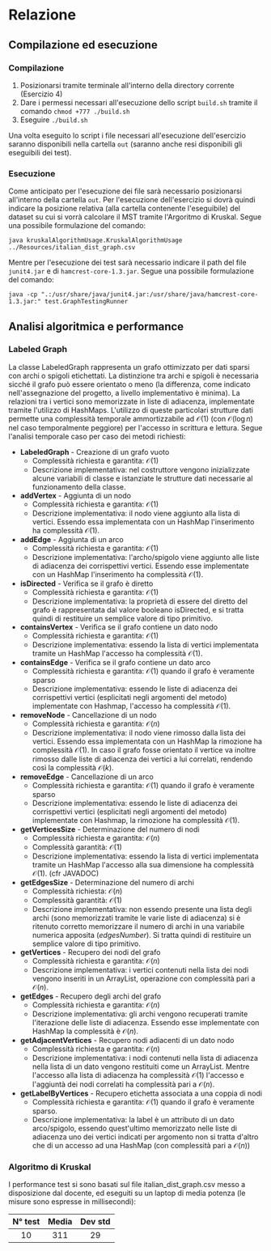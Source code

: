 # Relazione
## Compilazione ed esecuzione
### Compilazione
1. Posizionarsi tramite terminale all'interno della directory corrente (Esercizio 4)
2. Dare i permessi necessari all'esecuzione dello script `build.sh` tramite il comando `chmod +777 ./build.sh`
3. Eseguire `./build.sh`

Una volta eseguito lo script i file necessari all'esecuzione dell'esercizio saranno disponibili nella cartella `out` (saranno anche resi disponibili gli eseguibili dei test).

### Esecuzione

Come anticipato per l'esecuzione dei file sarà necessario posizionarsi all'interno della cartella `out`. Per l'esecuzione dell'esercizio si dovrà quindi indicare la posizione relativa (alla cartella contenente l'eseguibile) del dataset su cui si vorrà calcolare il MST tramite l'Argoritmo di Kruskal. Segue una possibile formulazione del comando:

   ```
   java kruskalAlgorithmUsage.KruskalAlgorithmUsage ../Resources/italian_dist_graph.csv
   ```

Mentre per l'esecuzione dei test sarà necessario indicare il path del file `junit4.jar` e di `hamcrest-core-1.3.jar`. Segue una possibile formulazione del comando:
```
java -cp ".:/usr/share/java/junit4.jar:/usr/share/java/hamcrest-core-1.3.jar:" test.GraphTestingRunner
```

## Analisi algoritmica e performance
### Labeled Graph

La classe LabeledGraph rappresenta un grafo ottimizzato per dati sparsi con archi o spigoli etichettati. La distinzione tra archi e spigoli è necessaria sicché il grafo può essere orientato o meno (la differenza, come indicato nell'assegnazione del progetto, a livello implementativo è minima). La relazioni tra i vertici sono memorizzate in liste di adiacenza, implementate tramite l'utilizzo di HashMaps. L'utilizzo di queste particolari strutture dati permette una complessità temporale ammortizzabile ad $`\mathcal{O}(1)`$ (con $`\mathcal{O}(\log{}n)`$ nel caso temporalmente peggiore) per l'accesso in scrittura e lettura. Segue l'analisi temporale caso per caso dei metodi richiesti:

 * **LabeledGraph** - Creazione di un grafo vuoto
    * Complessità richiesta e garantita: $`\mathcal{O}(1)`$
    * Descrizione implementativa: nel costruttore vengono inizializzate alcune variabili di classe e istanziate le strutture dati necessarie al funzionamento della classe.
 * **addVertex** - Aggiunta di un nodo
    * Complessità richiesta e garantita: $`\mathcal{O}(1)`$
    * Descrizione implementativa: il nodo viene aggiunto alla lista di vertici. Essendo essa implementata con un HashMap l'inserimento ha complessità $`\mathcal{O}(1)`$.
 * **addEdge** - Aggiunta di un arco
    * Complessità richiesta e garantita: $`\mathcal{O}(1)`$
    * Descrizione implementativa: l'archo/spigolo viene aggiunto alle liste di adiacenza dei corrispettivi vertici. Essendo esse implementate con un HashMap l'inserimento ha complessità $`\mathcal{O}(1)`$.
 * **isDirected** - Verifica se il grafo è diretto
    * Complessità richiesta e garantita: $`\mathcal{O}(1)`$
    * Descrizione implementativa: la proprietà di essere del diretto del grafo è rappresentata dal valore booleano isDirected, e si tratta quindi di restituire un semplice valore di tipo primitivo.
 * **containsVertex** - Verifica se il grafo contiene un dato nodo
    * Complessità richiesta e garantita: $`\mathcal{O}(1)`$
    * Descrizione implementativa: essendo la lista di vertici implementata tramite un HashMap l'accesso ha complessità $`\mathcal{O}(1)`$.
 * **containsEdge** - Verifica se il grafo contiene un dato arco
    * Complessità richiesta e garantita: $`\mathcal{O}(1)`$ quando il grafo è veramente sparso
    * Descrizione implementativa: essendo le liste di adiacenza dei corrispettivi vertici (esplicitati negli argomenti del metodo) implementate con Hashmap, l'accesso ha complessità $`\mathcal{O}(1)`$.
 * **removeNode** - Cancellazione di un nodo
    * Complessità richiesta e garantita: $`\mathcal{O}(n)`$
    * Descrizione implementativa: il nodo viene rimosso dalla lista dei vertici. Essendo essa implementata con un HashMap la rimozione ha complessità $`\mathcal{O}(1)`$. In caso il grafo fosse orientato il vertice va inoltre rimosso dalle liste di adiacenza dei vertici a lui correlati, rendendo così la complessità $`\mathcal{O}(k)`$.
 * **removeEdge** - Cancellazione di un arco
    * Complessità richiesta e garantita: $`\mathcal{O}(1)`$ quando il grafo è veramente sparso
    * Descrizione implementativa: essendo le liste di adiacenza dei corrispettivi vertici (esplicitati negli argomenti del metodo) implementate con Hashmap, la rimozione ha complessità $`\mathcal{O}(1)`$.
 * **getVerticesSize** - Determinazione del numero di nodi
    * Complessità richiesta e garantita: $`\mathcal{O}(n)`$
    * Complessità garantità: $`\mathcal{O}(1)`$
    * Descrizione implementativa: essendo la lista di vertici implementata tramite un HashMap l'accesso alla sua dimensione ha complessità $`\mathcal{O}(1)`$. (cfr JAVADOC)
 * **getEdgesSize** - Determinazione del numero di archi
    * Complessità richiesta: $`\mathcal{O}(n)`$
    * Complessità garantità: $`\mathcal{O}(1)`$
    * Descrizione implementativa: non essendo presente una lista degli archi (sono memorizzati tramite le varie liste di adiacenza) si è ritenuto corretto memorizzare il numero di archi in una variabile numerica apposita (*edgesNumber*). Si tratta quindi di restituire un semplice valore di tipo primitivo.
 * **getVertices** - Recupero dei nodi del grafo
    * Complessità richiesta e garantita: $`\mathcal{O}(n)`$
    * Descrizione implementativa: i vertici contenuti nella lista dei nodi vengono inseriti in un ArrayList, operazione con complessità pari a $`\mathcal{O}(n)`$.
 * **getEdges** - Recupero degli archi del grafo
    * Complessità richiesta e garantita: $`\mathcal{O}(n)`$
    * Descrizione implementativa: gli archi vengono recuperati tramite l'iterazione delle liste di adiacenza. Essendo esse implementate con HashMap la complessità è $`\mathcal{O}(n)`$.
 * **getAdjacentVertices** - Recupero nodi adiacenti di un dato nodo
    * Complessità richiesta e garantita: $`\mathcal{O}(n)`$
    * Descrizione implementativa: i nodi contenuti nella lista di adiacenza nella lista di un dato vengono restituiti come un ArrayList. Mentre l'accesso alla lista di adiacenza ha complessità $`\mathcal{O}(1)`$ l'accesso e l'aggiuntà dei nodi correlati ha complessità pari a $`\mathcal{O}(n)`$.
 * **getLabelByVertices** - Recupero etichetta associata a una coppia di nodi
    * Complessità richiesta e garantita: $`\mathcal{O}(1)`$ quando il grafo è veramente sparso.
    * Descrizione implementativa: la label è un attributo di un dato arco/spigolo, essendo quest'ultimo memorizzato nelle liste di adiacenza uno dei vertici indicati per argomento non si tratta d'altro che di un accesso ad una HashMap (con complessità pari a $`\mathcal{O}(n)`$)

### Algoritmo di Kruskal

I performance test si sono basati sul file italian_dist_graph.csv messo a disposizione dal docente, ed eseguiti su un laptop di media potenza (le misure sono espresse in millisecondi):

| N° test | Media | Dev std |
|:-------:|:-----:|:-------:|
| 10      | 311   |  29   |
